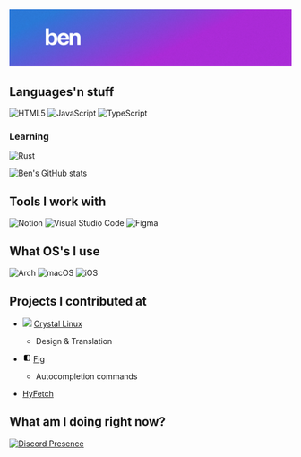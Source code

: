 <img src="https://raw.githubusercontent.com/bengiv/bengiv/main/assets/banners/ben.png">

## Languages'n stuff
![HTML5](https://img.shields.io/badge/html5-%23E34F26.svg?style=for-the-badge&logo=html5&logoColor=white) ![JavaScript](https://img.shields.io/badge/javascript-%23323330.svg?style=for-the-badge&logo=javascript&logoColor=%23F7DF1E) ![TypeScript](https://img.shields.io/badge/typescript-%23007ACC.svg?style=for-the-badge&logo=typescript&logoColor=white)
### Learning
![Rust](https://img.shields.io/badge/rust-%23000000.svg?style=for-the-badge&logo=rust&logoColor=white)

[![Ben's GitHub stats](https://github-readme-stats.vercel.app/api?username=bengiv&show_icons=true&theme=dark)](https://github.com/anuraghazra/github-readme-stats)

## Tools I work with
![Notion](https://img.shields.io/badge/Notion-%23000000.svg?style=for-the-badge&logo=notion&logoColor=white) ![Visual Studio Code](https://img.shields.io/badge/Visual%20Studio%20Code-0078d7.svg?style=for-the-badge&logo=visual-studio-code&logoColor=white) ![Figma](https://img.shields.io/badge/figma-%23F24E1E.svg?style=for-the-badge&logo=figma&logoColor=white) 
## What OS's I use
![Arch](https://img.shields.io/badge/Arch%20Linux-1793D1?logo=arch-linux&logoColor=fff&style=for-the-badge) ![macOS](https://img.shields.io/badge/mac%20os-000000?style=for-the-badge&logo=macos&logoColor=F0F0F0) ![iOS](https://img.shields.io/badge/iOS-000000?style=for-the-badge&logo=ios&logoColor=white) <!-- ![Windows](https://img.shields.io/badge/Windows-0078D6?style=for-the-badge&logo=windows&logoColor=white) -->

<!-- # GitHub Stats
[![GitHub Streak](https://streak-stats.demolab.com?user=bengiv&theme=dark)](https://git.io/streak-stats)
![Ben's GitHub stats](https://github-readme-stats.vercel.app/api?username=bengiv&count_private=true&show_icons=true&theme=dark) -->

## Projects I contributed at
- <img src="https://getcryst.al/site/assets/other/logo.png" width=15/> [Crystal Linux](https://getcryst.al)
  - Design & Translation

- <img src="https://raw.githubusercontent.com/bengiv/bengiv/main/assets/icons/fig.png" width=15/> [Fig](https://fig.io)
  - Autocompletion commands

- [HyFetch](https://github.com/hykilpikonna/hyfetch)

## What am I doing right now?
[![Discord Presence](https://lanyard.cnrad.dev/api/807001790100013076)](https://discord.com/users/807001790100013076)

<!--
**ben5vik/ben5vik** is a ✨ _special_ ✨ repository because its `README.md` (this file) appears on your GitHub profile.
-->
